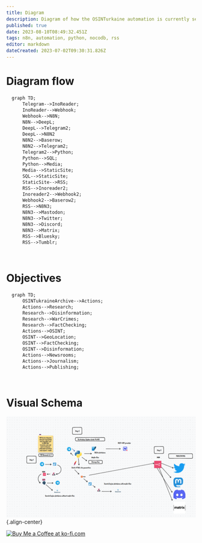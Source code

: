 ```yaml
---
title: Diagram
description: Diagram of how the OSINTurkaine automation is currently setup
published: true
date: 2023-08-10T08:49:32.451Z
tags: n8n, automation, python, nocodb, rss
editor: markdown
dateCreated: 2023-07-02T09:30:31.826Z
---
```


# Diagram flow

```mermaid
  graph TD;
      Telegram-->InoReader;
      InoReader-->Webhook;
      Webhook-->N8N;
      N8N-->DeepL;
      DeepL-->Telegram2;
      DeepL-->N8N2
      N8N2-->Baserow;
      N8N2-->Telegram2;
      Telegram2-->Python;
      Python-->SQL;
      Python-->Media;
      Media-->StaticSite;
      SQL-->StaticSite;
      StaticSite-->RSS;
      RSS-->Inoreader2;
      Inoreader2-->Webhook2;
      Webhook2-->Baserow2;
      RSS-->N8N3;
      N8N3-->Mastodon;
      N8N3-->Twitter;
      N8N3-->Discord;
      N8N3-->Matrix;
      RSS-->Bluesky;
      RSS-->Tumblr;
      
  
```      
# Objectives
```mermaid
  graph TD;
      OSINTukraineArchive-->Actions;
      Actions-->Research;
      Research-->Disinformation;
      Research-->WarCrimes;
      Research-->FactChecking;
      Actions-->OSINT;
      OSINT-->GeoLocation;
      OSINT-->FactChecking;
      OSINT-->Disinformation;
      Actions-->Newsrooms;
      Actions-->Journalism;
      Actions-->Publishing;
      
      
```


# Visual Schema
![signal-2023-03-04-084145_002.png](/signal-2023-03-04-084145_002.png){.align-center}

<a href='https://ko-fi.com/E1E2E81MW' target='_blank'><img height='36' style='border:0px;height:36px;' src='https://storage.ko-fi.com/cdn/kofi2.png?v=3' border='0' alt='Buy Me a Coffee at ko-fi.com' /></a>